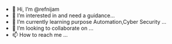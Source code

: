 - 👋 Hi, I’m @refnijam
- 👀 I’m interested in and need a guidance...
- 🌱 I’m currently learning purpose Automation,Cyber Security ...
- 💞️ I’m looking to collaborate on ...
- 📫 How to reach me ...

<!---
refnijam/refnijam is a ✨ special ✨ repository because its `README.md` (this file) appears on your GitHub profile.
You can click the Preview link to take a look at your changes.
--->

